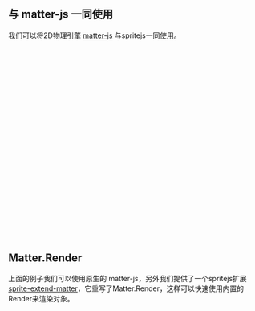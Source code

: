 <style>
  #simple-demo {
    width: 100%;
    padding-bottom: 75%;
  }
  #render-demo {
    width: 100%;
    padding-bottom: 75%;
  }
</style>

## 与 matter-js 一同使用

我们可以将2D物理引擎 [matter-js](https://github.com/liabru/matter-js) 与spritejs一同使用。

<div id="simple-demo" class="sprite-container"></div>

<!-- demo: simple-demo -->

## Matter.Render

上面的例子我们可以使用原生的 matter-js，另外我们提供了一个spritejs扩展 [sprite-extend-matter](https://github.com/spritejs/sprite-extend-matter)，它重写了Matter.Render，这样可以快速使用内置的Render来渲染对象。

<div id="render-demo" class="sprite-container"></div>

<script src="https://s5.ssl.qhres.com/!1bfee6b1/sprite-extend-matter.js"></script>
<script src="/js/guide/matter.js"></script>
